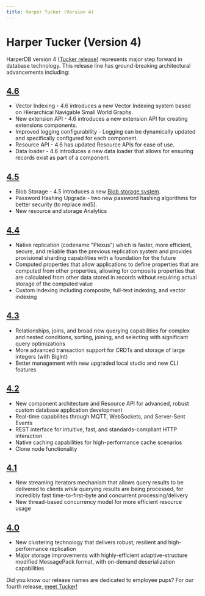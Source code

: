 ```yaml
---
title: Harper Tucker (Version 4)
---
```


# Harper Tucker (Version 4)

HarperDB version 4 ([Tucker release](v4-tucker/tucker)) represents major step forward in database technology. This release line has ground-breaking architectural advancements including:

## [4.6](v4-tucker/4.6.0)

- Vector Indexing - 4.6 introduces a new Vector Indexing system based on Hierarchical Navigable Small World Graphs.
- New extension API - 4.6 introduces a new extension API for creating extensions components.
- Improved logging configurability - Logging can be dynamically updated and specifically configured for each component.
- Resource API - 4.6 has updated Resource APIs for ease of use.
- Data loader - 4.6 introduces a new data loader that allows for ensuring records exist as part of a component.

## [4.5](v4-tucker/4.5.0)

- Blob Storage - 4.5 introduces a new [Blob storage system](../reference/blob).
- Password Hashing Upgrade - two new password hashing algorithms for better security (to replace md5).
- New resource and storage Analytics

## [4.4](v4-tucker/4.4.0)

- Native replication (codename "Plexus") which is faster, more efficient, secure, and reliable than the previous replication system and provides provisional sharding capabilities with a foundation for the future
- Computed properties that allow applications to define properties that are computed from other properties, allowing for composite properties that are calculated from other data stored in records without requiring actual storage of the computed value
- Custom indexing including composite, full-text indexing, and vector indexing

## [4.3](v4-tucker/4.3.0)

- Relationships, joins, and broad new querying capabilities for complex and nested conditions, sorting, joining, and selecting with significant query optimizations
- More advanced transaction support for CRDTs and storage of large integers (with BigInt)
- Better management with new upgraded local studio and new CLI features

## [4.2](v4-tucker/4.2.0)

- New component architecture and Resource API for advanced, robust custom database application development
- Real-time capabilites through MQTT, WebSockets, and Server-Sent Events
- REST interface for intuitive, fast, and standards-compliant HTTP interaction
- Native caching capabilities for high-performance cache scenarios
- Clone node functionality

## [4.1](v4-tucker/4.1.0)

- New streaming iterators mechanism that allows query results to be delivered to clients _while_ querying results are being processed, for incredibly fast time-to-first-byte and concurrent processing/delivery
- New thread-based concurrency model for more efficient resource usage

## [4.0](v4-tucker/4.0.0)

- New clustering technology that delivers robust, resilient and high-performance replication
- Major storage improvements with highly-efficient adaptive-structure modified MessagePack format, with on-demand deserialization capabilities

Did you know our release names are dedicated to employee pups? For our fourth release, [meet Tucker!](v4-tucker/tucker)
